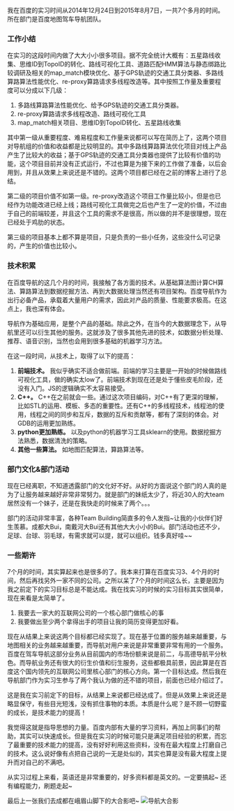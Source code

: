我在百度的实习时间从2014年12月24日到2015年8月7日，一共7个多月的时间。所在部门是百度地图驾车导航团队。

### 工作小结

在实习的这段时间内做了大大小小很多项目。据不完全统计大概有：五星路线收集、思维ID到TopoID的转化、路线可视化工具、道路匹配HMM算法与静态绑路比较调研及相关的map_match模块优化、基于GPS轨迹的交通工具分类器、多路线算路算法性能优化、re-proxy算路请求多线程改造等。其中按照工作量及重要程度可以分成以下几级：

1. 多路线算路算法性能优化、给予GPS轨迹的交通工具分类器。
2. re-proxy算路请求多线程改造、路线可视化工具
3. map_match相关项目、思维ID到TopoID转化、五星路线收集

其中第一级从重要程度、难易程度和工作量来说都可以写在简历上了，这两个项目对导航组的价值和收益都是比较明显的。其中多路线算路算法优化项目对线上产品产生了比较大的收益；基于GPS轨迹的交通工具分类器也提供了比较有价值的功能，这个项目目前并没有正式运行，不过也算是为接下来的工作做了准备，以后会用到，并且从效果上来说还是不错的。这两个项目都已经在之前的博客上进行了总结。

第二级的项目价值不如第一级。re-proxy改造这个项目工作量比较小，但是也已经作为功能改进已经上线；路线可视化工具做完之后也产生了一定的价值，不过由于自己的前端较差，并且这个工具的需求不是很高，所以做的并不是很理想，现在已经处于鸡肋的状态。

第三级的项目基本上都不算是项目，只是负责的一些小任务，这些没什么可记录的，产生的价值也比较小。

### 技术积累

在百度导航的这几个月的时间，我接触了各方面的技术。从基础算法图计算CH算法、算路算法到数据挖掘方法、再到大数据处理当然还有项目架构。百度导航作为出行必备产品，承载着大量用户的需求，因此对产品的质量、性能要求极高。在这点上，我也深有体会。

导航作为基础应用，是整个产品的基础。除此之外，在当今的大数据理念下，从导航里还可以衍生其他的服务。这就涉及了很多其他先进的技术，如数据分析处理、推荐、语音识别，当然也会用到很多基础的机器学习方法。

在这一段时间，从技术上，取得了以下的提高：

1. **前端技术。** 我似乎确实不适合做前端。前端的学习主要是一开始的时候做路线可视化工具，做的确实太low了。前端技术到现在还是处于懂些皮毛阶段，还没有入门。JS的逻辑确实不太容易接受。
2. **C++。** C++在之前就会一些。通过这次项目编码，对C++有了更深的理解，比如STL的运用、模板、多态的重要性。还有C++的多线程技术，线程池的使用，线程之间的同步和互斥，数据的互斥和贡献等，都有了深刻的体会。对GDB的运用更加熟练。
3. **python更加熟练。** 以及python的机器学习工具sklearn的使用。数据挖掘方法熟悉，数据清洗的策略。
4. **其他一些算法。** 如地图匹配算法，算路算法等。

### 部门文化&部门活动

现在已经离职，不知道透露部门的文化好不好。从好的方面说这个部门的人真的是为了让服务越来越好非常非常努力。就是部门的妹纸太少了，将近30人的大team居然没有一个妹子，还是在我快走的时候来了两个。。。

部门的活动非常丰富，各种Team Building简直多的令人发指~让我的小伙伴们好生羡慕。成都大Bui，南戴河大Bui还有其他大大小小的Bui。部门活动也还不少，足球、台球、羽毛球，有需求就可以提，就可以组织。钱多真好哇~~

### 一些期许

7个月的时间，其实算起来也是很多的了。我本来打算在百度实习3、4个月的时间，然后再找另外一家不同的公司。之所以呆了7个月的时间这么长，主要是因为我之前定下的实习目标总是不能达成。我在找实习的时候的实习目标其实很简单，现在来看是太简单了。

1. 我要去一家大的互联网公司的一个核心部门做核心的事
2. 我要做出至少两个拿得出手的项目让我的简历变得更加好看。

现在从结果上来说这两个目标都已经实现了。现在基于位置的服务越来越重要，与地图相关的业务越来越重要，而导航对用户来说是非常重要非常有用的一个服务。百度在驾车导航这部分业务从目前国内的市场份额来说是前二，与高德导航平分秋色。而导航业务还有很大的衍生价值和衍生服务，这些都极具前景，因此算是在百度这个国内领先的互联网公司里核心部门的核心方向。第一个目标达成。然后我在导航部门作为实习生参与了两个我认为做的还不错的项目，前面也已经介绍过了。

这是我在实习前定下的目标，从结果上来说都已经达成了。但是从效果上来说还是略显保守，有些目光短浅，没有抓住事物的本质。本质是什么呢？是不顾一切野蛮的成长，是技术能力的提高！

我觉得这就是指导思想的力量。百度内部有大量的学习资料，再加上同事们的帮助，其实可以快速成长。但是我在实习的时候可能只是满足项目经验的积累，而忘了最重要的技术能力的提高，没有好好利用这些资料，没有在最大程度上打磨自己的技术。这么说好像有点把自己说的一无是处似的，其实也算是没有最大程度上提升而对自己的不满吧。

从实习过程上来看，英语还是非常重要的，好多资料都是英文的。一定要搞起~ 还有编程能力，刷题走起~

最后上一张我们去成都在峨眉山脚下的大合影吧~
![导航大合影](https://raw.githubusercontent.com/zixuan-zhang/zixuan-zhang.github.io/master/images/%E5%AF%BC%E8%88%AA%E5%A4%A7%E5%90%88%E5%BD%B1.jpg)
